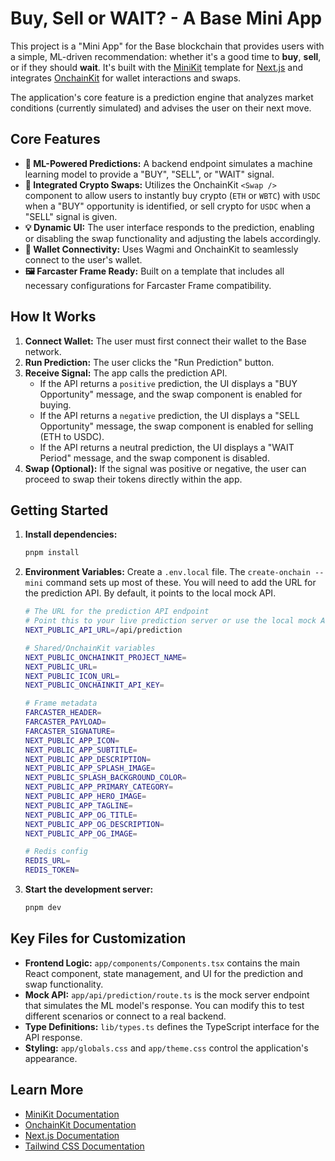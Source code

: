 # Buy, Sell or WAIT? - A Base Mini App

This project is a "Mini App" for the Base blockchain that provides users with a simple, ML-driven recommendation: whether it's a good time to **buy**, **sell**, or if they should **wait**. It's built with the [MiniKit](https://docs.base.org/builderkits/minikit/overview) template for [Next.js](https://nextjs.org) and integrates [OnchainKit](https://www.base.org/builders/onchainkit) for wallet interactions and swaps.

The application's core feature is a prediction engine that analyzes market conditions (currently simulated) and advises the user on their next move.

## Core Features

-   **🧠 ML-Powered Predictions:** A backend endpoint simulates a machine learning model to provide a "BUY", "SELL", or "WAIT" signal.
-   **🔄 Integrated Crypto Swaps:** Utilizes the OnchainKit `<Swap />` component to allow users to instantly buy crypto (`ETH` or `WBTC`) with `USDC` when a "BUY" opportunity is identified, or sell crypto for `USDC` when a "SELL" signal is given.
-   **💡 Dynamic UI:** The user interface responds to the prediction, enabling or disabling the swap functionality and adjusting the labels accordingly.
-   **🔗 Wallet Connectivity:** Uses Wagmi and OnchainKit to seamlessly connect to the user's wallet.
-   **🖼️ Farcaster Frame Ready:** Built on a template that includes all necessary configurations for Farcaster Frame compatibility.

## How It Works

1.  **Connect Wallet:** The user must first connect their wallet to the Base network.
2.  **Run Prediction:** The user clicks the "Run Prediction" button.
3.  **Receive Signal:** The app calls the prediction API.
    -   If the API returns a `positive` prediction, the UI displays a "BUY Opportunity" message, and the swap component is enabled for buying.
    -   If the API returns a `negative` prediction, the UI displays a "SELL Opportunity" message, the swap component is enabled for selling (ETH to USDC).
    -   If the API returns a neutral prediction, the UI displays a "WAIT Period" message, and the swap component is disabled.
4.  **Swap (Optional):** If the signal was positive or negative, the user can proceed to swap their tokens directly within the app.

## Getting Started

1.  **Install dependencies:**
    ```bash
    pnpm install
    ```

2.  **Environment Variables:**
    Create a `.env.local` file. The `create-onchain --mini` command sets up most of these. You will need to add the URL for the prediction API. By default, it points to the local mock API.

    ```bash
    # The URL for the prediction API endpoint
    # Point this to your live prediction server or use the local mock API.
    NEXT_PUBLIC_API_URL=/api/prediction

    # Shared/OnchainKit variables
    NEXT_PUBLIC_ONCHAINKIT_PROJECT_NAME=
    NEXT_PUBLIC_URL=
    NEXT_PUBLIC_ICON_URL=
    NEXT_PUBLIC_ONCHAINKIT_API_KEY=

    # Frame metadata
    FARCASTER_HEADER=
    FARCASTER_PAYLOAD=
    FARCASTER_SIGNATURE=
    NEXT_PUBLIC_APP_ICON=
    NEXT_PUBLIC_APP_SUBTITLE=
    NEXT_PUBLIC_APP_DESCRIPTION=
    NEXT_PUBLIC_APP_SPLASH_IMAGE=
    NEXT_PUBLIC_SPLASH_BACKGROUND_COLOR=
    NEXT_PUBLIC_APP_PRIMARY_CATEGORY=
    NEXT_PUBLIC_APP_HERO_IMAGE=
    NEXT_PUBLIC_APP_TAGLINE=
    NEXT_PUBLIC_APP_OG_TITLE=
    NEXT_PUBLIC_APP_OG_DESCRIPTION=
    NEXT_PUBLIC_APP_OG_IMAGE=

    # Redis config
    REDIS_URL=
    REDIS_TOKEN=
    ```

3.  **Start the development server:**
    ```bash
    pnpm dev
    ```

## Key Files for Customization

-   **Frontend Logic:** `app/components/Components.tsx` contains the main React component, state management, and UI for the prediction and swap functionality.
-   **Mock API:** `app/api/prediction/route.ts` is the mock server endpoint that simulates the ML model's response. You can modify this to test different scenarios or connect to a real backend.
-   **Type Definitions:** `lib/types.ts` defines the TypeScript interface for the API response.
-   **Styling:** `app/globals.css` and `app/theme.css` control the application's appearance.

## Learn More

-   [MiniKit Documentation](https://docs.base.org/builderkits/minikit/overview)
-   [OnchainKit Documentation](https://docs.base.org/builderkits/onchainkit/getting-started)
-   [Next.js Documentation](https://nextjs.org/docs)
-   [Tailwind CSS Documentation](https://tailwindcss.com/docs)